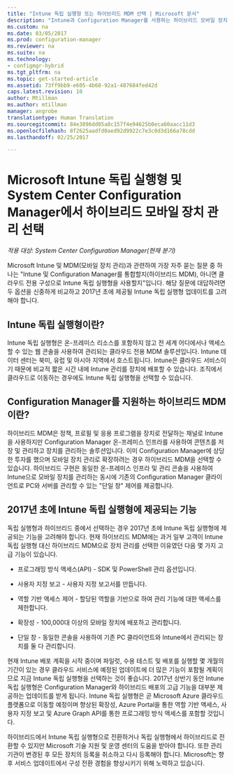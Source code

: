 ```yaml
---
title: "Intune 독립 실행형 또는 하이브리드 MDM 선택 | Microsoft 문서"
description: "Intune과 Configuration Manager를 사용하는 하이브리드 모바일 장치 관리 배포 또는 Intune 독립 실행형 실행 중에서 선택합니다."
ms.custom: na
ms.date: 03/05/2017
ms.prod: configuration-manager
ms.reviewer: na
ms.suite: na
ms.technology:
- configmgr-hybrid
ms.tgt_pltfrm: na
ms.topic: get-started-article
ms.assetid: 73ff9bb9-e605-4b68-92a1-487684fed42d
caps.latest.revision: 10
author: Mtillman
ms.author: mtillman
manager: angrobe
translationtype: Human Translation
ms.sourcegitcommit: 84e3896dd05a8c157f4e94625b0eca60aacc11d3
ms.openlocfilehash: 8f2625aadfd0aed92d9922c7e3c0d3d166a78cdd
ms.lasthandoff: 02/25/2017

---
```

# <a name="choose-between-microsoft-intune-standalone-and-hybrid-mobile-device-management-with-system-center-configuration-manager"></a>Microsoft Intune 독립 실행형 및 System Center Configuration Manager에서 하이브리드 모바일 장치 관리 선택

*적용 대상: System Center Configuration Manager(현재 분기)*

Microsoft Intune 및 MDM(모바일 장치 관리)과 관련하여 가장 자주 묻는 질문 중 하나는 "Intune 및 Configuration Manager를 통합할지(하이브리드 MDM), 아니면 클라우드 전용 구성으로 Intune 독립 실행형을 사용할지"입니다. 해당 질문에 대답하려면 두 옵션을 신중하게 비교하고 2017년 초에 제공될 Intune 독립 실행형 업데이트를 고려해야 합니다.

## <a name="what-is-intune-standalone"></a>Intune 독립 실행형이란?

Intune 독립 실행형은 온-프레미스 리소스를 포함하지 않고 전 세계 어디에서나 액세스할 수 있는 웹 콘솔을 사용하여 관리되는 클라우드 전용 MDM 솔루션입니다. Intune 데이터 센터는 북미, 유럽 및 아시아 지역에서 호스트됩니다. Intune은 클라우드 서비스이기 때문에 비교적 짧은 시간 내에 Intune 관리를 장치에 배포할 수 있습니다. 조직에서 클라우드로 이동하는 경우에도 Intune 독립 실행형을 선택할 수 있습니다.

## <a name="what-is-hybrid-mdm-with-configuration-manager"></a>Configuration Manager를 지원하는 하이브리드 MDM이란?

하이브리드 MDM은 정책, 프로필 및 응용 프로그램을 장치로 전달하는 채널로 Intune을 사용하지만 Configuration Manager 온-프레미스 인프라를 사용하여 콘텐츠를 저장 및 관리하고 장치를 관리하는 솔루션입니다. 이미 Configuration Manager에 상당한 투자를 했으며 모바일 장치 관리로 확장하려는 경우 하이브리드 MDM을 선택할 수 있습니다. 하이브리드 구현은 동일한 온-프레미스 인프라 및 관리 콘솔을 사용하여 Intune으로 모바일 장치를 관리하는 동시에 기존의 Configuration Manager 클라이언트로 PC와 서버를 관리할 수 있는 "단일 창" 제어를 제공합니다.

## <a name="whats-coming-to-intune-standalone-in-early-2017"></a>2017년 초에 Intune 독립 실행형에 제공되는 기능

독립 실행형과 하이브리드 중에서 선택하는 경우 2017년 초에 Intune 독립 실행형에 제공되는 기능을 고려해야 합니다. 현재 하이브리드 MDM에는 과거 일부 고객이 Intune 독립 실행형 대신 하이브리드 MDM으로 장치 관리를 선택한 이유였던 다음 몇 가지 고급 기능이 있습니다.

-   프로그래밍 방식 액세스(API) - SDK 및 PowerShell 관리 옵션입니다.

-   사용자 지정 보고 - 사용자 지정 보고서를 만듭니다.

-   역할 기반 액세스 제어 - 할당된 역할을 기반으로 하여 관리 기능에 대한 액세스를 제한합니다.

-   확장성 - 100,000대 이상의 모바일 장치에 배포하고 관리합니다.

-   단일 창 - 동일한 콘솔을 사용하여 기존 PC 클라이언트와 Intune에서 관리되는 장치를 둘 다 관리합니다.

현재 Intune 배포 계획을 시작 중이며 파일럿, 수용 테스트 및 배포를 실행할 몇 개월의 기간이 있는 경우 클라우드 서비스에 예정된 업데이트에 더 많은 기능이 포함될 계획이므로 지금 Intune 독립 실행형을 선택하는 것이 좋습니다. 2017년 상반기 동안 Intune 독립 실행형은 Configuration Manager와 하이브리드 배포의 고급 기능을 대부분 제공하는 업데이트를 받게 됩니다. Intune 독립 실행형은 곧 Microsoft Azure 클라우드 플랫폼으로 이동할 예정이며 향상된 확장성, Azure Portal을 통한 역할 기반 액세스, 사용자 지정 보고 및 Azure Graph API를 통한 프로그래밍 방식 액세스를 포함할 것입니다.

하이브리드에서 Intune 독립 실행형으로 전환하거나 독립 실행형에서 하이브리드로 전환할 수 있지만 Microsoft 기술 지원 및 운영 센터의 도움을 받아야 합니다. 또한 관리 기관이 변경된 후 모든 장치의 등록을 취소하고 다시 등록해야 합니다.  Microsoft는 향후 서비스 업데이트에서 구성 전환 경험을 향상시키기 위해 노력하고 있습니다.

